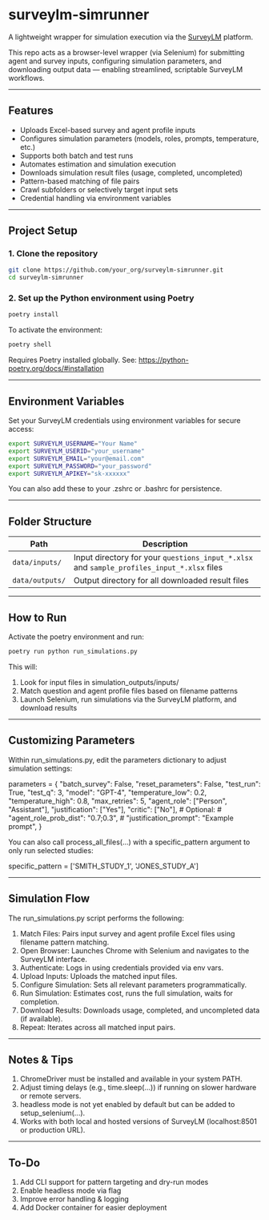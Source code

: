 # surveylm-simrunner
A lightweight wrapper for simulation execution via the [SurveyLM](https://surveylm.panalogy-lab.com/Platform) platform.

This repo acts as a browser-level wrapper (via Selenium) for submitting agent and survey inputs, configuring simulation parameters, and downloading output data — enabling streamlined, scriptable SurveyLM workflows.

---

## Features

- Uploads Excel-based survey and agent profile inputs
- Configures simulation parameters (models, roles, prompts, temperature, etc.)
- Supports both batch and test runs
- Automates estimation and simulation execution
- Downloads simulation result files (usage, completed, uncompleted)
- Pattern-based matching of file pairs
- Crawl subfolders or selectively target input sets
- Credential handling via environment variables

---

## Project Setup

### 1. Clone the repository

```bash
git clone https://github.com/your_org/surveylm-simrunner.git
cd surveylm-simrunner
```

### 2. Set up the Python environment using Poetry

```bash
poetry install
```

To activate the environment:

```bash
poetry shell
```

Requires Poetry installed globally. See: https://python-poetry.org/docs/#installation

---

## Environment Variables

Set your SurveyLM credentials using environment variables for secure access:

```bash
export SURVEYLM_USERNAME="Your Name"
export SURVEYLM_USERID="your_username"
export SURVEYLM_EMAIL="your@email.com"
export SURVEYLM_PASSWORD="your_password"
export SURVEYLM_APIKEY="sk-xxxxxx"
```

You can also add these to your .zshrc or .bashrc for persistence.

---

## Folder Structure

| Path            | Description                                                                      |
|-----------------|----------------------------------------------------------------------------------|
| `data/inputs/`  | Input directory for your `questions_input_*.xlsx` and `sample_profiles_input_*.xlsx` files |
| `data/outputs/` | Output directory for all downloaded result files                                |


---

## How to Run

Activate the poetry environment and run:

```bash
poetry run python run_simulations.py
```

This will:

1. Look for input files in simulation_outputs/inputs/
2. Match question and agent profile files based on filename patterns
3. Launch Selenium, run simulations via the SurveyLM platform, and download results

---

## Customizing Parameters

Within run_simulations.py, edit the parameters dictionary to adjust simulation settings:

parameters = {
    "batch_survey": False,
    "reset_parameters": False,
    "test_run": True,
    "test_q": 3,
    "model": "GPT-4",
    "temperature_low": 0.2,
    "temperature_high": 0.8,
    "max_retries": 5,
    "agent_role": ["Person", "Assistant"],
    "justification": ["Yes"],
    "critic": ["No"],
    # Optional:
    # "agent_role_prob_dist": "0.7;0.3",
    # "justification_prompt": "Example prompt",
}

You can also call process_all_files(...) with a specific_pattern argument to only run selected studies:

specific_pattern = ['SMITH_STUDY_1', 'JONES_STUDY_A']

---

## Simulation Flow

The run_simulations.py script performs the following:

1. Match Files: Pairs input survey and agent profile Excel files using filename pattern matching. 
2. Open Browser: Launches Chrome with Selenium and navigates to the SurveyLM interface. 
3. Authenticate: Logs in using credentials provided via env vars. 
4. Upload Inputs: Uploads the matched input files. 
5. Configure Simulation: Sets all relevant parameters programmatically. 
6. Run Simulation: Estimates cost, runs the full simulation, waits for completion. 
7. Download Results: Downloads usage, completed, and uncompleted data (if available). 
8. Repeat: Iterates across all matched input pairs.

---

## Notes & Tips

1. ChromeDriver must be installed and available in your system PATH. 
2. Adjust timing delays (e.g., time.sleep(...)) if running on slower hardware or remote servers. 
3. headless mode is not yet enabled by default but can be added to setup_selenium(...). 
4. Works with both local and hosted versions of SurveyLM (localhost:8501 or production URL).

---

## To-Do

1. Add CLI support for pattern targeting and dry-run modes 
2. Enable headless mode via flag 
3. Improve error handling & logging
4. Add Docker container for easier deployment


